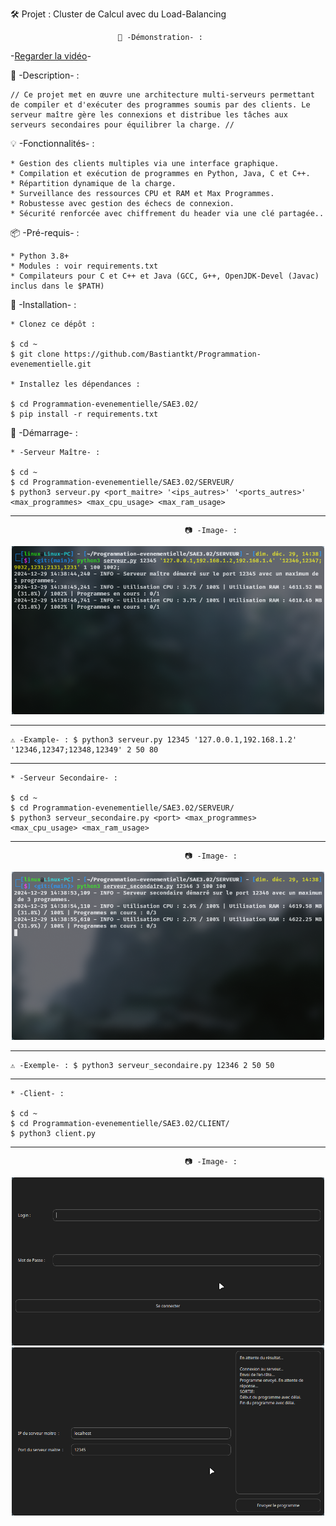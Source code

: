 🛠️ Projet : Cluster de Calcul avec du Load-Balancing

							🎥 -Démonstration- : 
	
 -[Regarder la vidéo](https://drive.google.com/file/d/1bKXcfdShKR9zl6xLlGAzUsQhfO8umSdE/preview)-
	

📜 -Description- :

	// Ce projet met en œuvre une architecture multi-serveurs permettant de compiler et d'exécuter des programmes soumis par des clients. Le serveur maître gère les connexions et distribue les tâches aux serveurs secondaires pour équilibrer la charge. //

💡 -Fonctionnalités- :

	* Gestion des clients multiples via une interface graphique.
	* Compilation et exécution de programmes en Python, Java, C et C++.
	* Répartition dynamique de la charge.
	* Surveillance des ressources CPU et RAM et Max Programmes.
	* Robustesse avec gestion des échecs de connexion.
	* Sécurité renforcée avec chiffrement du header via une clé partagée..

📦 -Pré-requis- :

	* Python 3.8+
	* Modules : voir requirements.txt
	* Compilateurs pour C et C++ et Java (GCC, G++, OpenJDK-Devel (Javac) inclus dans le $PATH)

🔧 -Installation- :

	* Clonez ce dépôt :
	
	$ cd ~
	$ git clone https://github.com/Bastiantkt/Programmation-evenementielle.git

	* Installez les dépendances :
	
	$ cd Programmation-evenementielle/SAE3.02/
	$ pip install -r requirements.txt

🚀 -Démarrage- :

	* -Serveur Maître- :
	
	$ cd ~
	$ cd Programmation-evenementielle/SAE3.02/SERVEUR/
	$ python3 serveur.py <port_maitre> '<ips_autres>' '<ports_autres>' <max_programmes> <max_cpu_usage> <max_ram_usage>

-------------------------------------------------------------------------------------------------------------------------------

					                       📷 -Image- :
<p align="center"> 
<img src="IMAGES/Screenshot2.png" alt="Aperçu de l'application" width="500">
</p>

-------------------------------------------------------------------------------------------------------------------------------	

	⚠️ -Example- : $ python3 serveur.py 12345 '127.0.0.1,192.168.1.2' '12346,12347;12348,12349' 2 50 80

-------------------------------------------------------------------------------------------------------------------------------
	
	* -Serveur Secondaire- :
	
	$ cd ~
	$ cd Programmation-evenementielle/SAE3.02/SERVEUR/
	$ python3 serveur_secondaire.py <port> <max_programmes> <max_cpu_usage> <max_ram_usage>
						    
-------------------------------------------------------------------------------------------------------------------------------

					                       📷 -Image- :
<p align="center"> 
<img src="IMAGES/Screenshot3.png" alt="Aperçu de l'application" width="500">
</p>

-------------------------------------------------------------------------------------------------------------------------------	

	⚠️ -Exemple- : $ python3 serveur_secondaire.py 12346 2 50 50

-------------------------------------------------------------------------------------------------------------------------------
						    
	* -Client- :
	
	$ cd ~
	$ cd Programmation-evenementielle/SAE3.02/CLIENT/
	$ python3 client.py

-------------------------------------------------------------------------------------------------------------------------------
					                       📷 -Image- :
<p align="center">  
  <img src="IMAGES/Screenshot4.png" alt="Image 1" width="500">
  <img src="IMAGES/Screenshot1.png" alt="Image 2" width="500">
</p>



	